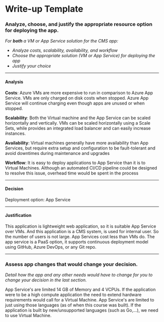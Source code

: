 # Write-up Template

### Analyze, choose, and justify the appropriate resource option for deploying the app.

*For **both** a VM or App Service solution for the CMS app:*
- *Analyze costs, scalability, availability, and workflow*
- *Choose the appropriate solution (VM or App Service) for deploying the app*
- *Justify your choice*

--------------------
#### Analysis

**Costs**:
Azure VMs are more expensive to run in comparison to Azure App Service.
VMs are only charged on disk costs when stopped.
Azure App Service will continue charging even though apps are unused or when stopped.

**Scalability**:
Both the Virtual machine and the App Service can be scaled horizontally and vertically.
VMs can be scaled horizontally using a Scale Sets, while provides an integrated load balancer and can easily increase instances.

**Availability**:
Virtual machines generally have more availability than App Services, but require extra setup and configuration to be fault-tolerant and avoid downtimes during maintenance and upgrades

**Workflow**:
It is easy to deploy applications to App Service than it is to Virtual Machines. Although an automated CI/CD pipeline could be designed to resolve this issue, overhead time would be spent in the process

--------------------
#### Decision

Deployment option: App Service

--------------------
#### Justification

This application is lightweight web application, so it is suitable App Service over VMs.
And this application is a CMS system, is used for internal user. So the number of users is not large.
App Services cost less than VMs do.
The app service is a PaaS option, it supports continuous deployment model using GitHub, Azure DevOps, or any Git repo.

--------------------

### Assess app changes that would change your decision.

*Detail how the app and any other needs would have to change for you to change your decision in the last section.*

App Service's are limited 14 GB of Memory and 4 VCPUs. If the application were to be a high compute application the need to extend hardware requirements would call for a Virtual Machine.
App Service's are limited to just using those languages (as of when this course was built). If the application is built by new/unsupported languages (such as Go,...), we need to use Virtual Machine.
